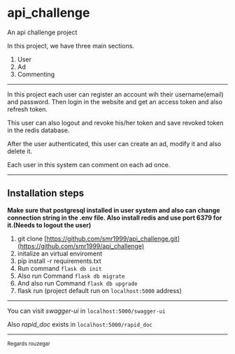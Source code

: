 # api_challenge
An api challenge project

In this project, we have three main sections.
1. User
2. Ad
3. Commenting

---

In this project each user can register an account wih their username(email) and password. Then login in the website and get an access token and also refresh token.

This user can also logout and revoke his/her token and save revoked token in the redis database.

After the user authenticated, this user can create an ad, modify it and also delete it.

Each user in this system can comment on each ad once.

---

## Installation steps
**Make sure that postgresql installed in user system and also can change connection string in the .env file. Also install redis and use port 6379 for it.(Needs to logout the user)**

1. git clone [https://github.com/smr1999/api_challenge.git](https://github.com/smr1999/api_challenge)
2. initalize an virtual enviroment 
3. pip install -r requirements.txt
4. Run command `flask db init`
5. Also run Command `flask db migrate`
6. And also run Command `flask db upgrade`
4. flask run (project default run on `localhost:5000` address)
---

You can visit *swagger-ui* in `localhost:5000/swagger-ui`

Also *rapid_doc* exists in `localhost:5000/rapid_doc`

---

<sup>Regards rouzegar</sup>